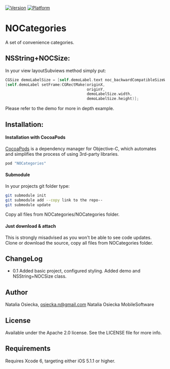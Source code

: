 [![Version](https://cocoapod-badges.herokuapp.com/v/NOCategories/badge.png)](http://cocoadocs.org/docsets/NOCategories) 
[![Platform](https://cocoapod-badges.herokuapp.com/p/NOCategories/badge.png)](http://cocoadocs.org/docsets/NOCategories) 

# NOCategories
A set of convenience categories.
## NSString+NOCSize:
In your view layoutSubviews method simply put:
```objective-c
CGSize demoLabelSize = [self.demoLabel.text noc_backwardCompatibleSizeWithFont:self.demoLabel.font constrainedToSize:frame.size];
[self.demoLabel setFrame:CGRectMake(originX,
                                    originY,
                                    demoLabelSize.width,
                                    demoLabelSize.height)];
```
Please refer to the demo for more in depth example.
## Installation:
#### Installation with CocoaPods
[CocoaPods](http://cocoapods.org) is a dependency manager for Objective-C, which automates and simplifies the process of using 3rd-party libraries.
```ruby
pod "NOCategories"
```
#### Submodule
In your projects git folder type:
```bash
git submodule init
git submodule add --copy link to the repo--
git submodule update
```
Copy all files from NOCategories/NOCategories folder.
#### Just download & attach
This is strongly misadvised as you won't be able to see code updates. Clone or download the source, copy all files from NOCategories folder.

## ChangeLog
- 0.1 Added basic project, configured styling. Added demo and NSString+NOCSize class.

## Author

Natalia Osiecka, osiecka.n@gmail.com
Natalia Osiecka MobileSoftware

## License

Available under the Apache 2.0 license. See the LICENSE file for more info.

## Requirements

Requires Xcode 6, targeting either iOS 5.1.1 or higher.
